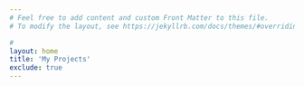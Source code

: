 ```yaml
---
# Feel free to add content and custom Front Matter to this file.
# To modify the layout, see https://jekyllrb.com/docs/themes/#overriding-theme-defaults

#
layout: home
title: 'My Projects'
exclude: true
---
```



<!--- 
## [Eva: Type-based Guarantees for Functional Reactive Programming]({% link  projects/eva.markdown %})
## [Salvia: Secure Aggregation for Flower]({% link  projects/salvia.markdown %})-->